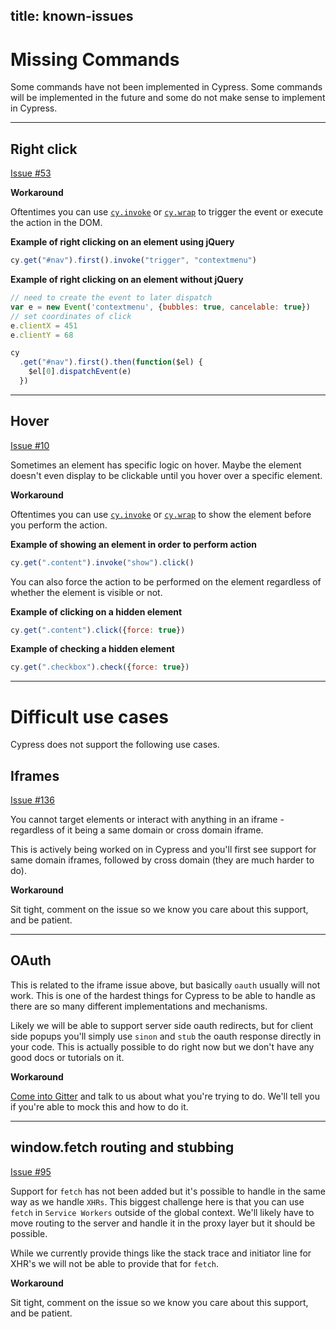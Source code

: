 title: known-issues
---

# Missing Commands

Some commands have not been implemented in Cypress. Some commands will be implemented in the future and some do not make sense to implement in Cypress.

***

## Right click

[Issue #53](https://github.com/cypress-io/cypress/issues/53)

**Workaround**

Oftentimes you can use [`cy.invoke`](https://on.cypress.io/api/invoke) or [`cy.wrap`](https://on.cypress.io/api/wrap) to trigger the event or execute the action in the DOM.

**Example of right clicking on an element using jQuery**
```javascript
cy.get("#nav").first().invoke("trigger", "contextmenu")
```

**Example of right clicking on an element without jQuery**
```javascript
// need to create the event to later dispatch
var e = new Event('contextmenu', {bubbles: true, cancelable: true})
// set coordinates of click
e.clientX = 451
e.clientY = 68

cy
  .get("#nav").first().then(function($el) {
    $el[0].dispatchEvent(e)
  })
```

***

## Hover

[Issue #10](https://github.com/cypress-io/cypress/issues/10)

Sometimes an element has specific logic on hover. Maybe the element doesn't even display to be clickable until you hover over a specific element.

**Workaround**

Oftentimes you can use [`cy.invoke`](https://on.cypress.io/api/invoke) or [`cy.wrap`](https://on.cypress.io/api/wrap) to show the element before you perform the action.

**Example of showing an element in order to perform action**
```javascript
cy.get(".content").invoke("show").click()
```

You can also force the action to be performed on the element regardless of whether the element is visible or not.

**Example of clicking on a hidden element**
```javascript
cy.get(".content").click({force: true})
```

**Example of checking a hidden element**
```javascript
cy.get(".checkbox").check({force: true})
```

***

# Difficult use cases

Cypress does not support the following use cases.

## Iframes

[Issue #136](https://github.com/cypress-io/cypress/issues/136)

You cannot target elements or interact with anything in an iframe - regardless of it being a same domain or cross domain iframe.

This is actively being worked on in Cypress and you'll first see support for same domain iframes, followed by cross domain (they are much harder to do).

**Workaround**

Sit tight, comment on the issue so we know you care about this support, and be patient.

***

## OAuth

This is related to the iframe issue above, but basically `oauth` usually will not work. This is one of the hardest things for Cypress to be able to handle as there are so many different implementations and mechanisms.

Likely we will be able to support server side oauth redirects, but for client side popups you'll simply use `sinon` and `stub` the oauth response directly in your code. This is actually possible to do right now but we don't have any good docs or tutorials on it.

**Workaround**

[Come into Gitter](https://gitter.im/cypress-io/cypress) and talk to us about what you're trying to do. We'll tell you if you're able to mock this and how to do it.

***

## window.fetch routing and stubbing

[Issue #95](https://github.com/cypress-io/cypress/issues/95)

Support for `fetch` has not been added but it's possible to handle in the same way as we handle `XHRs`. This biggest challenge here is that you can use `fetch` in `Service Workers` outside of the global context. We'll likely have to move routing to the server and handle it in the proxy layer but it should be possible.

While we currently provide things like the stack trace and initiator line for XHR's we will not be able to provide that for `fetch`.

**Workaround**

Sit tight, comment on the issue so we know you care about this support, and be patient.
